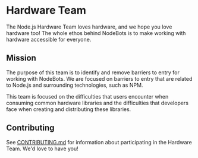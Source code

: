 # Hardware Team

The Node.js Hardware Team loves hardware, and we hope you love hardware too! The whole ethos behind NodeBots is to make working with hardware accessible for everyone.

## Mission

The purpose of this team is to identify and remove barriers to entry for working with NodeBots. We are focused on barriers to entry that are related to Node.js and surrounding technologies, such as NPM.

This team is focused on the difficulties that users encounter when consuming common hardware libraries and the difficulties that developers face when creating and distributing these libraries.

## Contributing

See [CONTRIBUTING.md](https://github.com/nodejs/hardware/blob/master/CONTRIBUTING.md) for information about participating in the Hardware Team. We'd love to have you!
